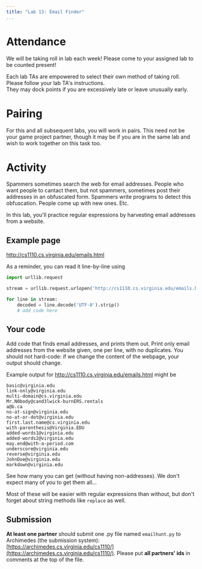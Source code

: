 ```yaml
---
title: "Lab 13: Email Finder"
...
```



# Attendance

We will be taking roll in lab each week! Please come to your assigned lab to be counted present!

Each lab TAs are empowered to select their own method of taking roll.
Please follow your lab TA's instructions.  
They may dock points if you  are excessively late or leave unusually early.

# Pairing

For this and all subsequent labs, you will work in pairs.
This need not be your game project partner, though it may be if you are in the same lab and wish to work together on this task too.

# Activity

Spammers sometimes search the web for email addresses.
People who want people to cantact them, but not spammers, sometimes post their addresses in an obfuscated form.
Spammers write programs to detect this obfuscation.
People come up with new ones.
Etc.

In this lab, you'll practice regular expressions by harvesting email addresses from a website.

## Example page

<http://cs1110.cs.virginia.edu/emails.html>

As a reminder, you can read it line-by-line using 

````python
import urllib.request

stream = urllib.request.urlopen('http://cs1110.cs.virginia.edu/emails.html')

for line in stream:
    decoded = line.decode('UTF-8').strip()
    # add code here
````

## Your code

Add code that finds email addresses, and prints them out.
Print only email addresses from the website given, one per line, with no duplicates.
You should not hard-code: if we change the content of the webpage, your output should change.

Example output for <http://cs1110.cs.virginia.edu/emails.html> might be

````
basic@virginia.edu
link-only@virginia.edu
multi-domain@cs.virginia.edu
Mr.N0body@cand3lwick-burnERS.rentals
a@b.ca
no-at-sign@virginia.edu
no-at-or-dot@virginia.edu
first.last.name@cs.virginia.edu
with-parenthesis@Virginia.EDU
added-words1@virginia.edu
added-words2@virginia.edu
may.end@with-a-period.com
underscore@virginia.edu
reverse@virginia.edu
JohnDoe@virginia.edu
markdown@virginia.edu
````

See how many you can get (without having non-addresses).
We don't expect many of you to get them all...

Most of these will be easier with regular expressions than without, but don't forget about string methods like `replace` as well.


## Submission

**At least one partner** should submit one .py file named `emailhunt.py` to Archimedes (the submission system):
[https://archimedes.cs.virginia.edu/cs1110/](https://archimedes.cs.virginia.edu/cs1110/).
Please put **all partners' ids** in comments at the top of the file.
